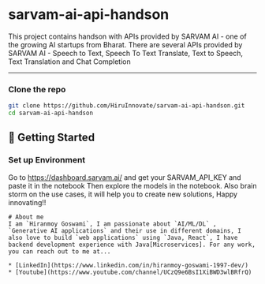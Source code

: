 # sarvam-ai-api-handson
This project contains handson with APIs provided by SARVAM AI - one of the growing AI startups from Bharat.
There are several APIs provided by SARVAM AI - Speech to Text, Speech To Text Translate, Text to Speech, Text Translation and Chat Completion

---
### Clone the repo

```bash
git clone https://github.com/HiruInnovate/sarvam-ai-api-handson.git
cd sarvam-ai-api-handson
```

## 🚀 Getting Started

### Set up Environment

Go to https://dashboard.sarvam.ai/ and get your SARVAM_API_KEY and paste it in the notebook
Then explore the models in the notebook. Also brain storm on the use cases, it will help you to create new solutions,
Happy innovating!!

```
# About me
I am `Hiranmoy Goswami`, I am passionate about `AI/ML/DL` , `Generative AI applications` and their use in different domains, I also love to build `web applications` using `Java, React`, I have backend development experience with Java[Microservices]. For any work, you can reach out to me at...

* [LinkedIn](https://www.linkedin.com/in/hiranmoy-goswami-1997-dev/)
* [Youtube](https://www.youtube.com/channel/UCzQ9e6BsI1XiBWD3wlBRfrQ)

